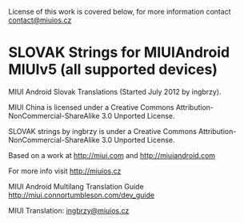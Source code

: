 License of this work is covered below, for more information contact contact@miuios.cz
                                                                 
SLOVAK Strings for MIUIAndroid MIUIv5 (all supported devices)
============================================

MIUI Android Slovak Translations (Started July 2012 by ingbrzy). 

MIUI China is licensed under a Creative Commons Attribution-NonCommercial-ShareAlike 3.0 Unported License. 

SLOVAK strings by ingbrzy is under a Creative Commons Attribution-NonCommercial-ShareAlike 3.0 Unported License.

Based on a work at http://miui.com and http://miuiandroid.com

For more info visit http://miuios.cz

MIUI Android Multilang Translation Guide http://miui.connortumbleson.com/dev_guide

MIUI Translation: ingbrzy@miuios.cz
